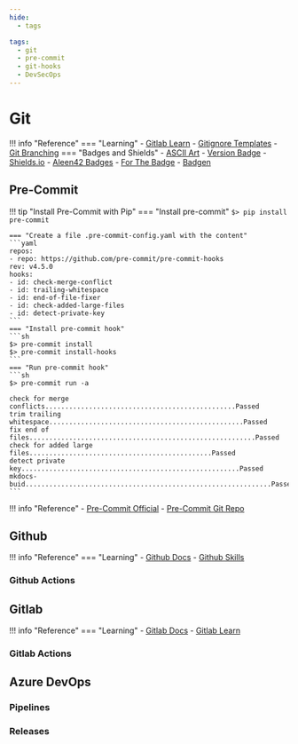 ```yaml
---
hide:
  - tags

tags:
  - git
  - pre-commit
  - git-hooks
  - DevSecOps
---
```

# Git
!!! info "Reference"
    === "Learning"
    - [Gitlab Learn](https://about.gitlab.com/learn/)
    - [Gitignore Templates](https://github.com/github/gitignore)
    - [Git Branching](https://learngitbranching.js.org)
    === "Badges and Shields"
    - [ASCII Art](https://github.com/moul/awesome-ascii-art)
    - [Version Badge](https://badge.fury.io)
    - [Shields.io](https://shields.io)
    - [Aleen42 Badges](https://badges.aleen42.com)
    - [For The Badge](https://forthebadge.com)
    - [Badgen](https://badgen.net)

## Pre-Commit

!!! tip "Install Pre-Commit with Pip"
    === "Install pre-commit"
    ```
    $> pip install pre-commit
    ```

    === "Create a file .pre-commit-config.yaml with the content"
    ```yaml
    repos:
    - repo: https://github.com/pre-commit/pre-commit-hooks
    rev: v4.5.0
    hooks:
    - id: check-merge-conflict
    - id: trailing-whitespace
    - id: end-of-file-fixer
    - id: check-added-large-files
    - id: detect-private-key
    ```
    === "Install pre-commit hook"
    ```sh
    $> pre-commit install
    $> pre-commit install-hooks
    ```
    === "Run pre-commit hook"
    ```sh
    $> pre-commit run -a

    check for merge conflicts................................................Passed
    trim trailing whitespace.................................................Passed
    fix end of files.........................................................Passed
    check for added large files..............................................Passed
    detect private key.......................................................Passed
    mkdocs-buid..............................................................Passed
    ```

!!! info "Reference"
    - [Pre-Commit Official](https://pre-commit.com)
    - [Pre-Commit Git Repo](https://github.com/pre-commit)

## Github

!!! info "Reference"
    === "Learning"
    - [Github Docs](https://docs.github.com/)
    - [Github Skills](https://skills.github.com/)

### Github Actions

## Gitlab
!!! info "Reference"
    === "Learning"
    - [Gitlab Docs](https://docs.gitlab.com/)
    - [Gitlab Learn](https://docs.gitlab.com/ee/tutorials/)
### Gitlab Actions

## Azure DevOps
### Pipelines
### Releases

